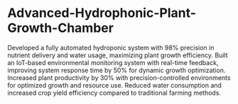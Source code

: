 # Advanced-Hydrophonic-Plant-Growth-Chamber
 Developed a fully automated hydroponic system with 98% precision in nutrient delivery and water usage, maximizing
 plant growth efficiency.
 Built an IoT-based environmental monitoring system with real-time feedback, improving system response time by 50%
 for dynamic growth optimization.
 Increased plant productivity by 30% with precision-controlled environments for optimized growth and resource use.
 Reduced water consumption and increased crop yield efficiency compared to traditional farming methods.
